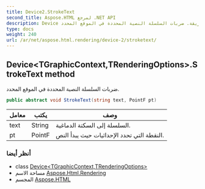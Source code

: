```yaml
---
title: Device2.StrokeText
second_title: Aspose.HTML لمرجع .NET API
description: Device طريقة. ضربات السلسلة النصية المحددة في الموقع المحدد.
type: docs
weight: 240
url: /ar/net/aspose.html.rendering/device-2/stroketext/
---
```

## Device&lt;TGraphicContext,TRenderingOptions&gt;.StrokeText method

ضربات السلسلة النصية المحددة في الموقع المحدد.

```csharp
public abstract void StrokeText(string text, PointF pt)
```

| معامل | يكتب | وصف |
| --- | --- | --- |
| text | String | السلسلة إلى السكتة الدماغية. |
| pt | PointF | النقطة التي تحدد الإحداثيات حيث يبدأ النص. |

### أنظر أيضا

* class [Device&lt;TGraphicContext,TRenderingOptions&gt;](../)
* مساحة الاسم [Aspose.Html.Rendering](../../device-2/)
* المجسم [Aspose.HTML](../../../)


